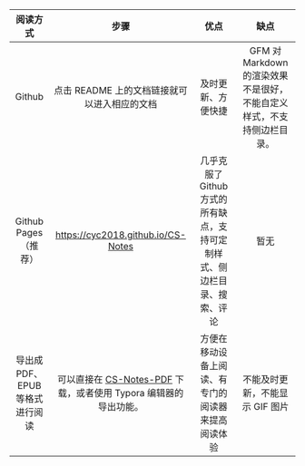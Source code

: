 | 阅读方式 | 步骤 | 优点 | 缺点 |
| :--: | :--: | :--: | :--: |
| Github | 点击 README 上的文档链接就可以进入相应的文档 | 及时更新、方便快捷 | GFM 对 Markdown 的渲染效果不是很好，不能自定义样式，不支持侧边栏目录。 |
| Github Pages<br>（推荐） | https://cyc2018.github.io/CS-Notes | 几乎克服了 Github 方式的所有缺点，支持可定制样式、侧边栏目录、搜索、评论 | 暂无 |
| 导出成 PDF、EPUB 等格式进行阅读 | 可以直接在 [CS-Notes-PDF](https://github.com/sjsdfg/CS-Notes-PDF) 下载，或者使用 Typora 编辑器的导出功能。 | 方便在移动设备上阅读、有专门的阅读器来提高阅读体验 | 不能及时更新，不能显示 GIF 图片 |
 
